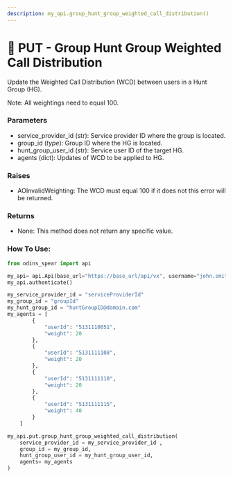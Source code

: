```yaml
---
description: my_api.group_hunt_group_weighted_call_distribution()
---
```


# 💯 PUT - Group Hunt Group Weighted Call Distribution

Update the Weighted Call Distribution (WCD) between users in a Hunt Group (HG).

Note: All weightings need to equal 100.

### Parameters&#x20;

* service\_provider\_id (str): Service provider ID where the group is located.&#x20;
* group\_id (_type_): Group ID where the HG is located.&#x20;
* hunt\_group\_user\_id (str): Service user ID of the target HG.&#x20;
* agents (dict): Updates of WCD to be applied to HG.

### Raises

* AOInvalidWeighting: The WCD must equal 100 if it does not this error will be returned.

### Returns

* None: This method does not return any specific value.

### How To Use:

```python
from odins_spear import api

my_api= api.Api(base_url="https://base_url/api/vx", username="john.smith", password="ODIN_INSTANCE_1")
my_api.authenticate()

my_service_provider_id = "serviceProviderId"
my_group_id = "groupId"
my_hunt_group_id = "huntGroupID@domain.com"
my_agents = [
        {
            "userId": "5131110051",
            "weight": 20
        },
        {
            "userId": "5131111108",
            "weight": 20
        },
        {
            "userId": "5131111110",
            "weight": 20
        },
        {
            "userId": "5131111115",
            "weight": 40
        }
    ]

my_api.put.group_hunt_group_weighted_call_distribution(
    service_provider_id = my_service_provider_id ,
    group_id = my_group_id,
    hunt_group_user_id = my_hunt_group_user_id,
    agents= my_agents
)
```
